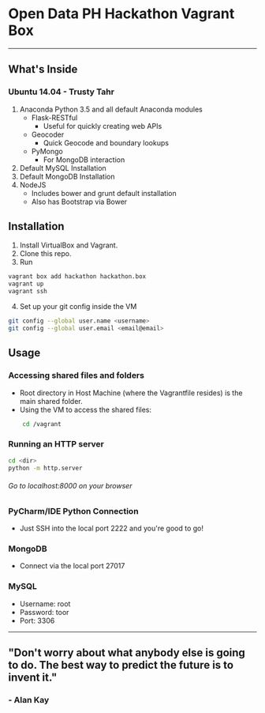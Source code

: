 # Open Data PH Hackathon Vagrant Box
- - -
## What's Inside
### Ubuntu 14.04 - Trusty Tahr
1. Anaconda Python 3.5 and all default Anaconda modules
    - Flask-RESTful
        - Useful for quickly creating web APIs
    - Geocoder
        - Quick Geocode and boundary lookups
    - PyMongo
        - For MongoDB interaction
2. Default MySQL Installation
3. Default MongoDB Installation
4. NodeJS
    - Includes bower and grunt default installation
    - Also has Bootstrap via Bower

## Installation
1. Install VirtualBox and Vagrant.
2. Clone this repo.
3. Run
```sh
vagrant box add hackathon hackathon.box
vagrant up
vagrant ssh
```
4. Set up your git config inside the VM
```sh
git config --global user.name <username>
git config --global user.email <email@email>
```

## Usage
### Accessing shared files and folders
- Root directory in Host Machine (where the Vagrantfile resides) is the main shared folder.
- Using the VM to access the shared files:
```sh
    cd /vagrant
```

### Running an HTTP server
```sh
cd <dir>
python -m http.server
```
###### Go to localhost:8000 on your browser

### PyCharm/IDE Python Connection
- Just SSH into the local port 2222 and you're good to go!

### MongoDB
- Connect via the local port 27017

### MySQL
- Username: root
- Password: toor
- Port: 3306

- - -
## 	"Don't worry about what anybody else is going to do. The best way to predict the future is to invent it."
### - Alan Kay
